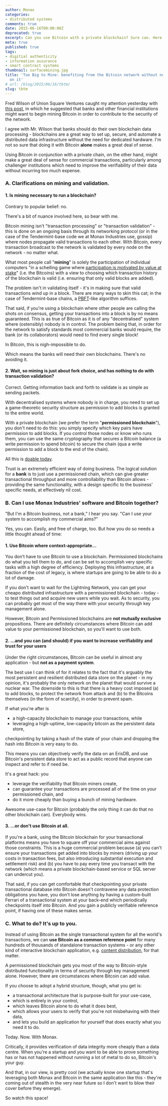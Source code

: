 ```yaml
---
author: Monax
categories:
- distributed systems
comments: true
date: 2015-06-16T00:00:00Z
deprecated: true
excerpt: Can you use Bitcoin with a private blockchain? Sure can. Here's how.
meta: true
published: true
tags:
- digitial authenticity
- information assurance
- smart contract systems
thumbnail: surfacemining.jpg
title: 'Too Big to Mine: benefiting from the Bitcoin network without needing to transact
  on it'
# url: /blog/2015/06/16/tbtm/
slug: tbtm
---
```




Fred Wilson of Union Square Ventures caught my attention yesterday with [this post](http://avc.com/2015/06/banks-and-brokerages-should-be-mining-the-blockchain/), in which he suggested that banks and other financial institutions might want to begin mining Bitcoin in order to contribute to the security of the network.

I agree with Mr. Wilson that banks should do their own blockchain data processing - blockchains are a great way to set up, secure, and automate a distributed data infrastructure without the need for dedicated hardware. I'm not so sure that doing it with Bitcoin **alone** makes a great deal of sense.

Using Bitcoin in conjunction with a private chain, on the other hand, might make a great deal of sense for commercial transactions, particularly among challenger institutions which need to improve the verifiability of their data without incurring too much expense.

### A. Clarifications on mining and validation.

#### 1. Is mining necessary to run a blockchain?

Contrary to popular belief: no.

There's a bit of nuance involved here, so bear with me.

Bitcoin mining isn't "transaction processing" or "transaction validation" - this is done on an ongoing basis through its networking protocol (or in the case of the Tendermint-base code we at Monax Industries use, gossip) where nodes propagate valid transactions to each other. With Bitcoin, every transaction broadcast to the network is validated by every node on the network - no matter what.

What most people call "**mining**" is solely the participation of individual computers "in a schelling game where [participation is motivated by value at stake](/2015/04/30/on-blockchains/)" (i.e. the Bitcoins) with a view to choosing which transaction history of the blockchain is valid (i.e. ensuring that only valid blocks are added).

The problem isn't in validating itself - it's in making sure that valid transactions wind up in a block. There are many ways to skin this cat; in the case of Tendermint-base chains, a [PBFT](https://en.wikipedia.org/wiki/Byzantine_fault_tolerance)-like algorithm suffices.

That said, if you're using a blockchain where other people are calling the shots on consensus, getting your transactions into a block is by no means guaranteed. This is as true of Bitcoin as it is of any "decentralised" system where (ostensibly) nobody is in control. The problem being that, in order for the network to satisfy standards most commercial banks would require, the bank (or its collaborators) would need to find every single block!

In Bitcoin, this is nigh-impossible to do.

Which means the banks will need their own blockchains. There's no avoiding it.

#### 2. Wait, so mining is just about fork choice, and has nothing to do with transaction validation?

Correct. Getting information back and forth to validate is as simple as sending packets.

With decentralised systems where nobody is in charge, you need to set up a game-theoretic security structure as permission to add blocks is granted to the entire world.

With a private blockchain (we prefer the term "**permissioned blockchain**"), you don't need to do this: you simply specify which key pairs have permission to add blocks. If you control those nodes or know who runs them, you can use the same cryptography that secures a Bitcoin balance (a write permission to spend bitcoin) to secure the chain (qua a write permission to add a block to the end of the chain).

All this is [doable today](/docs).

Trust is an extremely efficient way of doing business. The logical solution for a **bank** is to just use a permissioned chain, which can give greater transactional throughput and more controllability than Bitcoin allows - providing the same functionality, with a design specific to the business' specific needs, at effectively nil cost.

### B. Can I use Monax Industries' software and Bitcoin together?

"But I'm a Bitcoin business, not a bank," I hear you say. "Can I use your system to accomplish my commercial aims?"

Yes, you can. Easily, and free of charge, too. But how you do so needs a little thought ahead of time:

#### 1. Use Bitcoin where context-appropriate...

You don’t have to use Bitcoin to use a blockchain. Permissioned blockchains do what you tell them to do, and can be set to accomplish very specific tasks with a high degree of efficiency. Deploying this infrastructure, at a fraction of the cost of legacy, is where startups are going to be able to do a lot of damage.

If you don't want to wait for the Lightning Network, you can get your cheapo distributed infrastructure with a permissioned blockchain - today - to test things out and acquire new users while you wait. As to security, you can probably get most of the way there with your security through key management alone.

However, Bitcoin and Permissioned blockchains are **not mutually exclusive** propositions. There are definitely circumstances where Bitcoin can add value to your permissioned blockchain, so you'll want to use both.

#### 2. ...and you can (and should) if you want to increase verifiability and trust for your users

Under the right circumstances, Bitcoin can be useful in almost any application - but **not as a payment system**.

The best use I can think of for it relates to the fact that it's arguably the most persistent and resilient distributed data store on the planet - in my opinion, it's probably the only network on the planet that would survive a nuclear war. The downside to this is that there is a heavy cost imposed (a) to add blocks, to protect the network from attack and (b) to the Bitcoins themselves (in the form of scarcity), in order to prevent spam.

If what you're after is

* a high-capacity blockchain to manage your transactions, while
* leveraging a high-uptime, low-capacity bitcoin as the persistent data store,

checkpointing by taking a hash of the state of your chain and dropping the hash into Bitcoin is very easy to do.

This means you can objectively verify the data on an ErisDB, and use Bitcoin's persistent data store to act as a public record that anyone can inspect and refer to if need be.

It's a great hack: you

* leverage the verifiability that Bitcoin miners create,
* can guarantee your transactions are processed all of the time on your permissioned chain, and
* do it more cheaply than buying a bunch of mining hardware.

Awesome use-case for Bitcoin (probably the only thing it can do that no other blockchain can). Everybody wins.

#### 3. ...or don't use Bitcoin at all.

If you're a bank, using the Bitcoin blockchain for your transactional platforms means you have to square off your commercial aims against those constraints. This is a huge commercial problem because (a) you can't ensure your transactions get added into blocks by miners (driving up your costs in transaction fees, but also introducing substantial execution and settlement risk) and (b) you have to pay every time you transact with the network (which means a private blockchain-based service or SQL server can undercut you).

That said, if you can get comfortable that checkpointing your private transactional database into Bitcoin doesn't contravene any data protection obligations you have, you don't lose anything by having a custom-built Ferrari of a transactional system at your back-end which periodically checkpoints itself into Bitcoin. And you gain a publicly verifiable reference point, if having one of these makes sense.

### C. What to do? It's up to you.

Instead of using Bitcoin as the single transactional system for all the world's transactions, we can **use Bitcoin as a common reference point** for many hundreds of thousands of standalone transaction systems - or any other kind of interactive blockchain application, e.g. [content distribution](https://github.com/monax/2gather), for that matter.

A permissioned blockchain gets you most of the way to Bitcoin-style distributed functionality in terms of security through key management alone. However, there are circumstances where Bitcoin can add value.

If you choose to adopt a hybrid structure, though, what you get is:

* a transactional architecture that is purpose-built for your use-case,
* which is entirely in your control,
* which leaves Bitcoin alone to do what it does best,
* which allows your users to verify that you're not misbehaving with their data,
* and lets you build an application for yourself that does exactly what you need it to do.

Today. Now. With Monax.

Critically, it provides verification of data integrity more cheaply than a data centre. When you're a startup and you want to be able to prove something has or has not happened without running a lot of metal to do so, Bitcoin's your guy.

And that, in our view, is pretty cool (we actually know one startup that's leveraging both Monax and Bitcoin in the same application like this - they're coming out of stealth in the very near future so I don't want to blow their cover before they emerge).

So watch this space!
